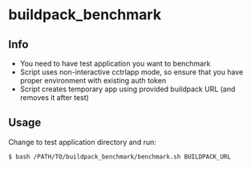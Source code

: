 buildpack_benchmark
===================

## Info

* You need to have test application you want to benchmark
* Script uses non-interactive cctrlapp mode, so ensure that you have proper environment with existing auth token
* Script creates temporary app using provided buildpack URL (and removes it after test)

## Usage

Change to test application directory and run:

~~~bash
$ bash /PATH/TO/buildpack_benchmark/benchmark.sh BUILDPACK_URL
~~~

